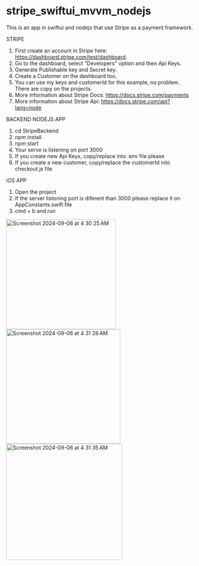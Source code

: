 # stripe_swiftui_mvvm_nodejs
This is an app in swiftui and nodejs that use Stripe as a payment framework.

STRIPE
1. First create an account in Stripe here: https://dashboard.stripe.com/test/dashboard.
2. Go to the dashboard, select "Developers" option and then Api Keys.
3. Generate Publishable key and Secret key.
4. Create a Customer on the dashboard too.
5. You can use my keys and customerId for this example, no problem. There are copy on the projects.
6. More information about Stripe Docs: https://docs.stripe.com/payments
7. More information about Stripe Api: https://docs.stripe.com/api?lang=node

BACKEND NODEJS APP
1. cd StripeBackend
2. npm install
3. npm start
4. Your serve is listening on port 3000
5. If you create new Api Keys, copy/replace into .env file please
6. If you create a new customer, copy/replace the customerId into checkout.js file

iOS APP
1. Open the project
2. If the server listening port is diferent than 3000 please replace it on AppConstants.swift file
3. cmd + b and run


<img width="295" alt="Screenshot 2024-09-06 at 4 30 25 AM" src="https://github.com/user-attachments/assets/89db6034-c0d0-4ccf-b9c6-f0f97d4461d8">

<img width="307" alt="Screenshot 2024-09-06 at 4 31 26 AM" src="https://github.com/user-attachments/assets/8dbe66b4-effb-4cd0-9dc3-d428c0baf1a8">

<img width="312" alt="Screenshot 2024-09-06 at 4 31 35 AM" src="https://github.com/user-attachments/assets/41389469-3de2-4dde-9837-1c408e557356">
